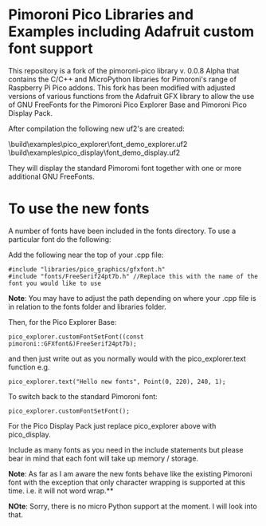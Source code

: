 # Pimoroni Pico Libraries and Examples including Adafruit custom font support

This repository is a fork of the pimoroni-pico library v. 0.0.8 Alpha that contains the C/C++ and MicroPython libraries for Pimoroni's range of Raspberry Pi Pico addons. This fork has been modified with adjusted versions of various functions from the Adafruit GFX library to allow the use of GNU FreeFonts for the Pimoroni Pico Explorer Base and Pimoroni Pico Display Pack.

After compilation the following new uf2's are created:

\build\examples\pico_explorer\font_demo_explorer.uf2
\build\examples\pico_display\font_demo_display.uf2

They will display the standard Pimoromi font together with one or more additional GNU FreeFonts.

# To use the new fonts

A number of fonts have been included in the fonts directory. To use a particular font do the following:

Add the following near the top of your .cpp file:

```
#include "libraries/pico_graphics/gfxfont.h"
#include "fonts/FreeSerif24pt7b.h" //Replace this with the name of the font you would like to use
```

**Note**: You may have to adjust the path depending on where your .cpp file is in relation to the fonts folder and libraries folder.

Then, for the Pico Explorer Base:

```
pico_explorer.customFontSetFont((const pimoroni::GFXfont&)FreeSerif24pt7b);
```

and then just write out as you normally would with the pico_explorer.text function e.g.

```
pico_explorer.text("Hello new fonts", Point(0, 220), 240, 1);
```

To switch back to the standard Pimoroni font:

```
pico_explorer.customFontSetFont();
```

For the Pico Display Pack just replace pico_explorer above with pico_display.

Include as many fonts as you need in the include statements but please bear in mind that each font will take up memory / storage.

**Note**: As far as I am aware the new fonts behave like the existing Pimoroni font with the exception that only character wrapping is supported at this time. i.e. it will not word wrap.**

**NOte**: Sorry, there is no micro Python support at the moment. I will look into that.

